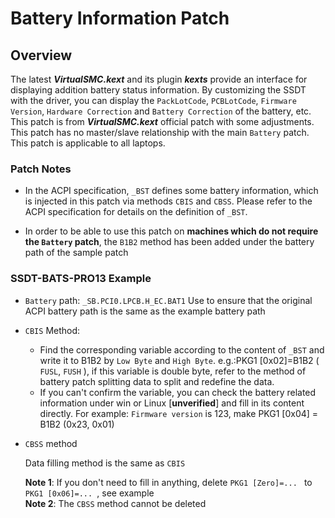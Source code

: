 # Battery Information Patch

## Overview

The latest ***VirtualSMC.kext*** and its plugin ***kexts*** provide an interface for displaying addition battery status information. By customizing the SSDT with the driver, you can display the `PackLotCode`, `PCBLotCode`, `Firmware Version`, `Hardware Correction` and `Battery Correction` of the battery, etc. This patch is from ***VirtualSMC.kext*** official patch with some adjustments. This patch has no master/slave relationship with the main `Battery` patch. This patch is applicable to all laptops.

### Patch Notes
- In the ACPI specification, `_BST` defines some battery information, which is injected in this patch via methods `CBIS` and `CBSS`. Please refer to the ACPI specification for details on the definition of `_BST`.

- In order to be able to use this patch on **machines which do not require the `Battery` patch**, the `B1B2` method has been added under the battery path of the sample patch

### SSDT-BATS-PRO13 Example

- `Battery` path: `_SB.PCI0.LPCB.H_EC.BAT1` Use to ensure that the original ACPI battery path is the same as the example battery path  

- `CBIS` Method:
  - Find the corresponding variable according to the content of `_BST` and write it to B1B2 by `Low Byte` and `High Byte`. e.g.:PKG1 [0x02]=B1B2 ( `FUSL`, `FUSH` ), if this variable is double byte, refer to the method of battery patch splitting data to split and redefine the data.
  - If you can't confirm the variable, you can check the battery related information under win or Linux [**unverified**] and fill in its content directly. For example: `Firmware version` is 123, make PKG1 [0x04] = B1B2 (0x23, 0x01)
- `CBSS` method

  Data filling method is the same as `CBIS` 
  
  **Note 1**: If you don't need to fill in anything, delete `PKG1 [Zero]=... ` to `PKG1 [0x06]=... `, see example  
  **Note 2**: The `CBSS` method cannot be deleted
